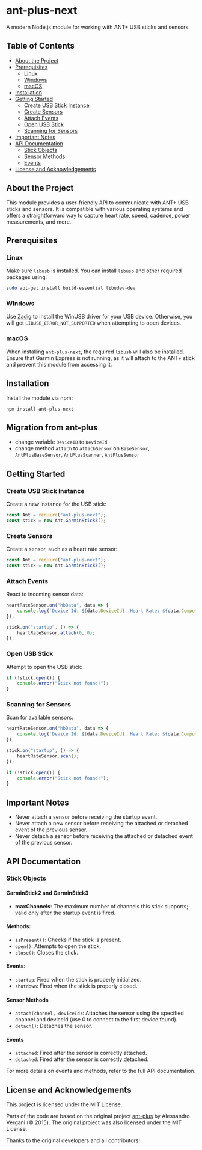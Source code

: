 # ant-plus-next

A modern Node.js module for working with ANT+ USB sticks and sensors.

## Table of Contents

-   [About the Project](#about-the-project)
-   [Prerequisites](#prerequisites)
    -   [Linux](#linux)
    -   [Windows](#windows)
    -   [macOS](#macos)
-   [Installation](#installation)
-   [Getting Started](#getting-started)
    -   [Create USB Stick Instance](#create-usb-stick-instance)
    -   [Create Sensors](#create-sensors)
    -   [Attach Events](#attach-events)
    -   [Open USB Stick](#open-usb-stick)
    -   [Scanning for Sensors](#scanning-for-sensors)
-   [Important Notes](#important-notes)
-   [API Documentation](#api-documentation)
    -   [Stick Objects](#stick-objects)
    -   [Sensor Methods](#sensor-methods)
    -   [Events](#events)
-   [License and Acknowledgements](#license-and-acknowledgements)

## About the Project

This module provides a user-friendly API to communicate with ANT+ USB sticks and sensors. It is compatible with various operating systems and offers a straightforward way to capture heart rate, speed, cadence, power measurements, and more.

## Prerequisites

### Linux

Make sure `libusb` is installed. You can install `libusb` and other required packages using:

```sh
sudo apt-get install build-essential libudev-dev
```

### WIndows

Use [Zadig](https://zadig.akeo.ie/) to install the WinUSB driver for your USB device. Otherwise, you will get `LIBUSB_ERROR_NOT_SUPPORTED` when attempting to open devices.

### macOS

When installing `ant-plus-next`, the required `libusb` will also be installed. Ensure that Garmin Express is not running, as it will attach to the ANT+ stick and prevent this module from accessing it.

## Installation

Install the module via npm:

```sh
npm install ant-plus-next
```

## Migration from ant-plus

-   change variable `DeviceID` to `DeviceId`
-   change method `attach` to `attachSensor` on `BaseSensor`, `AntPlusBaseSensor`, `AntPlusScanner`, `AntPlusSensor`

## Getting Started

### Create USB Stick Instance

Create a new instance for the USB stick:

```javascript
const Ant = require("ant-plus-next");
const stick = new Ant.GarminStick3();
```

### Create Sensors

Create a sensor, such as a heart rate sensor:

```javascript
const Ant = require("ant-plus-next");
const stick = new Ant.GarminStick3();
```

### Attach Events

React to incoming sensor data:

```javascript
heartRateSensor.on("hbData", data => {
    console.log(`Device Id: ${data.DeviceId}, Heart Rate: ${data.ComputedHeartRate}`);
});

stick.on("startup", () => {
    heartRateSensor.attach(0, 0);
});
```

### Open USB Stick

Attempt to open the USB stick:

```javascript
if (!stick.open()) {
    console.error("Stick not found!");
}
```

### Scanning for Sensors

Scan for available sensors:

```javascript
heartRateSensor.on("hbData", data => {
    console.log(`Device Id: ${data.DeviceId}, Heart Rate: ${data.ComputedHeartRate}`);
});

stick.on("startup", () => {
    heartRateSensor.scan();
});

if (!stick.open()) {
    console.error("Stick not found!");
}
```

## Important Notes

-   Never attach a sensor before receiving the startup event.
-   Never attach a new sensor before receiving the attached or detached event of the previous sensor.
-   Never detach a sensor before receiving the attached or detached event of the previous sensor.

## API Documentation

### Stick Objects

#### GarminStick2 and GarminStick3

-   **maxChannels**: The maximum number of channels this stick supports; valid only after the startup event is fired.

#### Methods:

-   `isPresent()`: Checks if the stick is present.
-   `open()`: Attempts to open the stick.
-   `close()`: Closes the stick.

#### Events:

-   `startup`: Fired when the stick is properly initialized.
-   `shutdown`: Fired when the stick is properly closed.

#### Sensor Methods

-   `attach(channel, deviceId)`: Attaches the sensor using the specified channel and deviceId (use 0 to connect to the first device found).
-   `detach()`: Detaches the sensor.

#### Events

-   `attached`: Fired after the sensor is correctly attached.
-   `detached`: Fired after the sensor is correctly detached.

For more details on events and methods, refer to the full API documentation.

## License and Acknowledgements

This project is licensed under the MIT License.

Parts of the code are based on the original project [ant-plus](https://github.com/Loghorn/ant-plus) by Alessandro Vergani (© 2015). The original project was also licensed under the MIT License.

Thanks to the original developers and all contributors!
